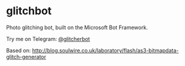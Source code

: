 # glitchbot
Photo glitching bot, built on the Microsoft Bot Framework.

Try me on Telegram: [@glitcherbot](https://telegram.me/glitcherbot)

Based on: http://blog.soulwire.co.uk/laboratory/flash/as3-bitmapdata-glitch-generator
